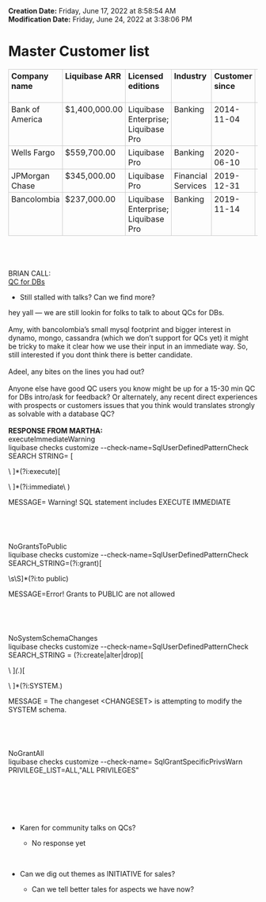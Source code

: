 <div><b>Creation Date:</b> Friday, June 17, 2022 at 8:58:54 AM<br></div>
<div><b>Modification Date:</b> Friday, June 24, 2022 at 3:38:06 PM<br></div>
<div><b><h1>Master Customer list</h1></b></div>
<div><object><table cellspacing="0" cellpadding="0" style="border-collapse: collapse; direction: ltr">
<tbody>
<tr><td valign="top" style="border-style: solid; border-width: 1.0px 1.0px 1.0px 1.0px; border-color: #ccc; padding: 3.0px 5.0px 3.0px 5.0px; min-width: 70px"><div><b>Company name</b></div>
</td><td valign="top" style="border-style: solid; border-width: 1.0px 1.0px 1.0px 1.0px; border-color: #ccc; padding: 3.0px 5.0px 3.0px 5.0px; min-width: 70px"><div><b>Liquibase ARR</b></div>
</td><td valign="top" style="border-style: solid; border-width: 1.0px 1.0px 1.0px 1.0px; border-color: #ccc; padding: 3.0px 5.0px 3.0px 5.0px; min-width: 70px"><div><b>Licensed editions</b></div>
</td><td valign="top" style="border-style: solid; border-width: 1.0px 1.0px 1.0px 1.0px; border-color: #ccc; padding: 3.0px 5.0px 3.0px 5.0px; min-width: 70px"><div><b>Industry</b></div>
</td><td valign="top" style="border-style: solid; border-width: 1.0px 1.0px 1.0px 1.0px; border-color: #ccc; padding: 3.0px 5.0px 3.0px 5.0px; min-width: 70px"><div><b>Customer since</b></div>
</td><td valign="top" style="border-style: solid; border-width: 1.0px 1.0px 1.0px 1.0px; border-color: #ccc; padding: 3.0px 5.0px 3.0px 5.0px; min-width: 70px"><div><b>License expiration date</b></div>
</td></tr>
<tr><td valign="top" style="border-style: solid; border-width: 1.0px 1.0px 1.0px 1.0px; border-color: #ccc; padding: 3.0px 5.0px 3.0px 5.0px; min-width: 70px"><div>Bank of America</div>
</td><td valign="top" style="border-style: solid; border-width: 1.0px 1.0px 1.0px 1.0px; border-color: #ccc; padding: 3.0px 5.0px 3.0px 5.0px; min-width: 70px"><div>$1,400,000.00</div>
</td><td valign="top" style="border-style: solid; border-width: 1.0px 1.0px 1.0px 1.0px; border-color: #ccc; padding: 3.0px 5.0px 3.0px 5.0px; min-width: 70px"><div>Liquibase Enterprise; Liquibase Pro</div>
</td><td valign="top" style="border-style: solid; border-width: 1.0px 1.0px 1.0px 1.0px; border-color: #ccc; padding: 3.0px 5.0px 3.0px 5.0px; min-width: 70px"><div>Banking</div>
</td><td valign="top" style="border-style: solid; border-width: 1.0px 1.0px 1.0px 1.0px; border-color: #ccc; padding: 3.0px 5.0px 3.0px 5.0px; min-width: 70px"><div>2014-11-04</div>
</td><td valign="top" style="border-style: solid; border-width: 1.0px 1.0px 1.0px 1.0px; border-color: #ccc; padding: 3.0px 5.0px 3.0px 5.0px; min-width: 70px"><div>2023-11-03</div>
</td></tr>
<tr><td valign="top" style="border-style: solid; border-width: 1.0px 1.0px 1.0px 1.0px; border-color: #ccc; padding: 3.0px 5.0px 3.0px 5.0px; min-width: 70px"><div>Wells Fargo</div>
</td><td valign="top" style="border-style: solid; border-width: 1.0px 1.0px 1.0px 1.0px; border-color: #ccc; padding: 3.0px 5.0px 3.0px 5.0px; min-width: 70px"><div>$559,700.00</div>
</td><td valign="top" style="border-style: solid; border-width: 1.0px 1.0px 1.0px 1.0px; border-color: #ccc; padding: 3.0px 5.0px 3.0px 5.0px; min-width: 70px"><div>Liquibase Pro</div>
</td><td valign="top" style="border-style: solid; border-width: 1.0px 1.0px 1.0px 1.0px; border-color: #ccc; padding: 3.0px 5.0px 3.0px 5.0px; min-width: 70px"><div>Banking</div>
</td><td valign="top" style="border-style: solid; border-width: 1.0px 1.0px 1.0px 1.0px; border-color: #ccc; padding: 3.0px 5.0px 3.0px 5.0px; min-width: 70px"><div>2020-06-10</div>
</td><td valign="top" style="border-style: solid; border-width: 1.0px 1.0px 1.0px 1.0px; border-color: #ccc; padding: 3.0px 5.0px 3.0px 5.0px; min-width: 70px"><div>2022-06-09</div>
</td></tr>
<tr><td valign="top" style="border-style: solid; border-width: 1.0px 1.0px 1.0px 1.0px; border-color: #ccc; padding: 3.0px 5.0px 3.0px 5.0px; min-width: 70px"><div>JPMorgan Chase</div>
</td><td valign="top" style="border-style: solid; border-width: 1.0px 1.0px 1.0px 1.0px; border-color: #ccc; padding: 3.0px 5.0px 3.0px 5.0px; min-width: 70px"><div>$345,000.00</div>
</td><td valign="top" style="border-style: solid; border-width: 1.0px 1.0px 1.0px 1.0px; border-color: #ccc; padding: 3.0px 5.0px 3.0px 5.0px; min-width: 70px"><div>Liquibase Pro</div>
</td><td valign="top" style="border-style: solid; border-width: 1.0px 1.0px 1.0px 1.0px; border-color: #ccc; padding: 3.0px 5.0px 3.0px 5.0px; min-width: 70px"><div>Financial Services</div>
</td><td valign="top" style="border-style: solid; border-width: 1.0px 1.0px 1.0px 1.0px; border-color: #ccc; padding: 3.0px 5.0px 3.0px 5.0px; min-width: 70px"><div>2019-12-31</div>
</td><td valign="top" style="border-style: solid; border-width: 1.0px 1.0px 1.0px 1.0px; border-color: #ccc; padding: 3.0px 5.0px 3.0px 5.0px; min-width: 70px"><div>2022-12-19</div>
</td></tr>
<tr><td valign="top" style="border-style: solid; border-width: 1.0px 1.0px 1.0px 1.0px; border-color: #ccc; padding: 3.0px 5.0px 3.0px 5.0px; min-width: 70px"><div>Bancolombia</div>
</td><td valign="top" style="border-style: solid; border-width: 1.0px 1.0px 1.0px 1.0px; border-color: #ccc; padding: 3.0px 5.0px 3.0px 5.0px; min-width: 70px"><div>$237,000.00</div>
</td><td valign="top" style="border-style: solid; border-width: 1.0px 1.0px 1.0px 1.0px; border-color: #ccc; padding: 3.0px 5.0px 3.0px 5.0px; min-width: 70px"><div>Liquibase Enterprise; Liquibase Pro</div>
</td><td valign="top" style="border-style: solid; border-width: 1.0px 1.0px 1.0px 1.0px; border-color: #ccc; padding: 3.0px 5.0px 3.0px 5.0px; min-width: 70px"><div>Banking</div>
</td><td valign="top" style="border-style: solid; border-width: 1.0px 1.0px 1.0px 1.0px; border-color: #ccc; padding: 3.0px 5.0px 3.0px 5.0px; min-width: 70px"><div>2019-11-14</div>
</td><td valign="top" style="border-style: solid; border-width: 1.0px 1.0px 1.0px 1.0px; border-color: #ccc; padding: 3.0px 5.0px 3.0px 5.0px; min-width: 70px"><div>2022-11-13</div>
</td></tr>
</tbody>
</table></object><br></div>
<div><br></div>
<div><br></div>
<div>BRIAN CALL:</div>
<div><u>QC for DBs</u><br></div>
<ul>
<li>Still stalled with talks? Can we find more?</li>
</ul>
<div>hey yall — we are still lookin for folks to talk to about QCs for DBs.</div>
<div><br></div>
<div>Amy, with bancolombia’s small mysql footprint and bigger interest in dynamo, mongo, cassandra (which we don’t support for QCs yet) it might be tricky to make it clear how we use their input in an immediate way. So, still interested if you dont think there is  better candidate.</div>
<div><br></div>
<div>Adeel, any bites on the lines you had out?</div>
<div><br></div>
<div>Anyone else have good QC users you know might be up for a 15-30 min QC for DBs intro/ask for feedback? Or alternately, any recent direct experiences with prospects or customers issues that you think would translates strongly as solvable with a database QC?</div>
<div><br></div>
<div><b>RESPONSE FROM MARTHA:</b><br></div>
<div>executeImmediateWarning</div>
<div>liquibase checks customize --check-name=SqlUserDefinedPatternCheck</div>
<div>SEARCH STRING= [	
\ ]*(?i:execute)[	
\ ]*(?i:immediate\ )</div>
<div>MESSAGE= Warning! SQL statement includes EXECUTE IMMEDIATE</div>
<div><h2><br></h2></div>
<div>NoGrantsToPublic</div>
<div>liquibase checks customize --check-name=SqlUserDefinedPatternCheck</div>
<div>SEARCH_STRING=(?i:grant)[	
\s\S]*(?i:to public)</div>
<div>MESSAGE=Error! Grants to PUBLIC are not allowed</div>
<div><h2><br></h2></div>
<div>NoSystemSchemaChanges</div>
<div>liquibase checks customize --check-name=SqlUserDefinedPatternCheck</div>
<div>SEARCH_STRING = (?i:create|alter|drop)[	
\ ]*(.*)[	
\ ]*(?i:SYSTEM\.)</div>
<div>MESSAGE = The changeset &ltCHANGESET&gt is attempting to modify the SYSTEM schema.</div>
<div><h2><br></h2></div>
<div>NoGrantAll </div>
<div>liquibase checks customize --check-name= SqlGrantSpecificPrivsWarn</div>
<div>PRIVILEGE_LIST=ALL,&quotALL PRIVILEGES&quot</div>
<div><br></div>
<div><br></div>
<div><br></div>
<div><br></div>
<div><br></div>
<ul>
<li>Karen for community talks on QCs?</li>
<ul>
<li>No response yet</li>
</ul>
</ul>
<div><br></div>
<ul>
<li>Can we dig out themes as INITIATIVE for sales?</li>
<ul>
<li>Can we tell better tales for aspects we have now?</li>
</ul>
</ul>
<div><br></div>
<div><br></div>
<div><br></div>
<div><br></div>
<div><br></div>

